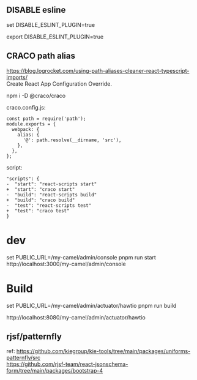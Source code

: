 ## DISABLE esline

set DISABLE_ESLINT_PLUGIN=true

export DISABLE_ESLINT_PLUGIN=true

## CRACO path alias

https://blog.logrocket.com/using-path-aliases-cleaner-react-typescript-imports/  
Create React App Configuration Override.

npm i -D @craco/craco

craco.config.js:

```
const path = require('path');
module.exports = {
  webpack: {
    alias: {
      '@': path.resolve(__dirname, 'src'),
    },
  },
};
```

script:

```
"scripts": {
-  "start": "react-scripts start"
+  "start": "craco start"
-  "build": "react-scripts build"
+  "build": "craco build"
-  "test": "react-scripts test"
+  "test": "craco test"
}
```

# dev

set PUBLIC_URL=/my-camel/admin/console
pnpm run start
http://localhost:3000/my-camel/admin/console

# Build

set PUBLIC_URL=/my-camel/admin/actuator/hawtio
pnpm run build

http://localhost:8080/my-camel/admin/actuator/hawtio

## rjsf/patternfly

ref:
https://github.com/kiegroup/kie-tools/tree/main/packages/uniforms-patternfly/src  
 https://github.com/rjsf-team/react-jsonschema-form/tree/main/packages/bootstrap-4
